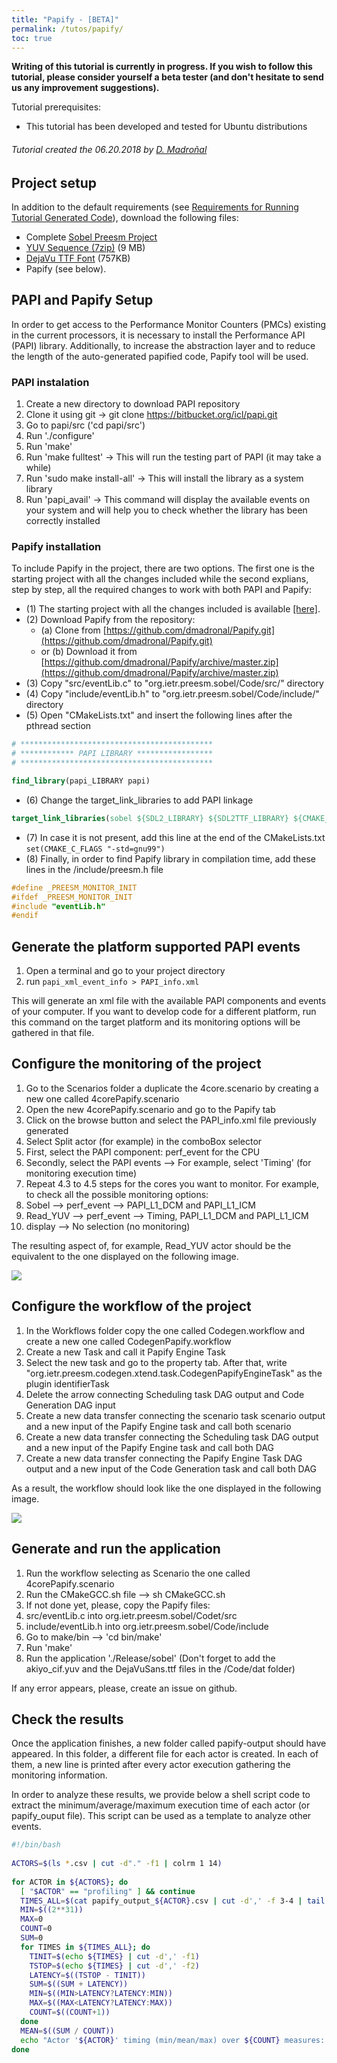 ```yaml
---
title: "Papify - [BETA]"
permalink: /tutos/papify/
toc: true
---
```


**Writing of this tutorial is currently in progress. If you wish to follow this tutorial, please consider yourself a beta tester (and don't hesitate to send us any improvement suggestions).**

Tutorial prerequisites:
*   This tutorial has been developed and tested for Ubuntu distributions

###### Tutorial created the 06.20.2018 by [D. Madroñal](mailto:daniel.madronal@upm.es)

## Project setup

In addition to the default requirements (see [Requirements for Running Tutorial Generated Code](/tutos/intro/#requirements-for-running-tutorial-generated-code)), download the following files:

*   Complete [Sobel Preesm Project](/assets/tutos/parasobel/tutorial1_result.zip)
*   [YUV Sequence (7zip)](/assets/downloads/akiyo_cif.7z) (9 MB)
*   [DejaVu TTF Font](/assets/downloads/DejaVuSans.ttf) (757KB)
*   Papify (see below).

## PAPI and Papify Setup

In order to get access to the Performance Monitor Counters (PMCs) existing in the current processors, it is necessary to install the Performance API (PAPI) library. Additionally, to increase the abstraction layer and to reduce the length of the auto-generated papified code, Papify tool will be used.

### PAPI instalation

1.  Create a new directory to download PAPI repository
2.  Clone it using git -> git clone https://bitbucket.org/icl/papi.git
3.  Go to papi/src ('cd papi/src')
4.  Run './configure'
5.  Run 'make'
6.  Run 'make fulltest' -> This will run the testing part of PAPI (it may take a while)
7.  Run 'sudo make install-all' -> This will install the library as a system library
8.  Run 'papi_avail' -> This command will display the available events on your system and will help you to check whether the library has been correctly installed

### Papify installation

To include Papify in the project, there are two options. The first one is the starting project with all the changes included while the second explians, step by step, all the required changes to work with both PAPI and Papify:


- (1) The starting project with all the changes included is available [\[here\]](/assets/tutos/papify/tutorialpapify.zip).
- (2) Download Papify from the repository:
  - (a) Clone from [https://github.com/dmadronal/Papify.git](https://github.com/dmadronal/Papify.git)
  - or (b) Download it from [https://github.com/dmadronal/Papify/archive/master.zip](https://github.com/dmadronal/Papify/archive/master.zip)
- (3) Copy "src/eventLib.c" to "org.ietr.preesm.sobel/Code/src/" directory
- (4) Copy "include/eventLib.h" to "org.ietr.preesm.sobel/Code/include/" directory
- (5) Open "CMakeLists.txt" and insert the following lines after the pthread section 

```cmake
# *******************************************
# ************ PAPI LIBRARY *****************
# *******************************************

find_library(papi_LIBRARY papi)
```

- (6) Change the target\_link\_libraries to add PAPI linkage 

```cmake
target_link_libraries(sobel ${SDL2_LIBRARY} ${SDL2TTF_LIBRARY} ${CMAKE_THREAD_LIBS_INIT} ${papi_LIBRARY})
```

- (7) In case it is not present, add this line at the end of the CMakeLists.txt ```set(CMAKE_C_FLAGS "-std=gnu99")```
- (8) Finally, in order to find Papify library in compilation time, add these lines in the /include/preesm.h file

```c
#define _PREESM_MONITOR_INIT
#ifdef _PREESM_MONITOR_INIT
#include "eventLib.h"
#endif
```

## Generate the platform supported PAPI events

1.  Open a terminal and go to your project directory
2.  run ```papi_xml_event_info > PAPI_info.xml```

This will generate an xml file with the available PAPI components and events of your computer. If you want to develop code for a different platform, run this command on the target platform and its monitoring options will be gathered in that file.

## Configure the monitoring of the project

1.  Go to the Scenarios folder a duplicate the 4core.scenario by creating a new one called 4corePapify.scenario
2.  Open the new 4corePapify.scenario and go to the Papify tab
3.  Click on the browse button and select the PAPI_info.xml file previously generated
4.  Select Split actor (for example) in the comboBox selector
5.  First, select the PAPI component: perf_event for the CPU
6.  Secondly, select the PAPI events --> For example, select 'Timing' (for monitoring execution time)
7.  Repeat 4.3 to 4.5 steps for the cores you want to monitor. For example, to check all the possible monitoring options:
8.  Sobel --> perf\_event --> PAPI\_L1\_DCM and PAPI\_L1_ICM
9.  Read\_YUV --> perf\_event --> Timing, PAPI\_L1\_DCM and PAPI\_L1\_ICM
10.  display --> No selection (no monitoring)

The resulting aspect of, for example, Read_YUV actor should be the equivalent to the one displayed on the following image.

![](/assets/tutos/papify/scenariopapify2.png)

## Configure the workflow of the project

1.  In the Workflows folder copy the one called Codegen.workflow and create a new one called CodegenPapify.workflow
2.  Create a new Task and call it Papify Engine Task
3.  Select the new task and go to the property tab. After that, write "org.ietr.preesm.codegen.xtend.task.CodegenPapifyEngineTask" as the plugin identifierTask
4.  Delete the arrow connecting Scheduling task DAG output and Code Generation DAG input
5.  Create a new data transfer connecting the scenario task scenario output and a new input of the Papify Engine task and call both scenario
6.  Create a new data transfer connecting the Scheduling task DAG output and a new input of the Papify Engine task and call both DAG
7.  Create a new data transfer connecting the Papify Engine Task DAG output and a new input of the Code Generation task and call both DAG

As a result, the workflow should look like the one displayed in the following image.

![](/assets/tutos/papify/codegenpapifyworkflowtask.png)

## Generate and run the application

1.  Run the workflow selecting as Scenario the one called 4corePapify.scenario
2.  Run the CMakeGCC.sh file --> sh CMakeGCC.sh
3.  If not done yet, please, copy the Papify files:
4.  src/eventLib.c into org.ietr.preesm.sobel/Codet/src
5.  include/eventLib.h into org.ietr.preesm.sobel/Code/include
6.  Go to make/bin --> 'cd bin/make'
7.  Run 'make'
8.  Run the application './Release/sobel' (Don't forget to add the akiyo_cif.yuv and the DejaVuSans.ttf files in the /Code/dat folder)

If any error appears, please, create an issue on github.

## Check the results

Once the application finishes, a new folder called papify-output should have appeared. In this folder, a different file for each actor is created. In each of them, a new line is printed after every actor execution gathering the monitoring information.

In order to analyze these results, we provide below a shell script code to extract the minimum/average/maximum execution time of each actor (or papify_ouput file). This script can be used as a template to analyze other events.

```bash
#!/bin/bash
 
ACTORS=$(ls *.csv | cut -d"." -f1 | colrm 1 14)
 
for ACTOR in ${ACTORS}; do
  [ "$ACTOR" == "profiling" ] && continue
  TIMES_ALL=$(cat papify_output_${ACTOR}.csv | cut -d',' -f 3-4 | tail -n +2)
  MIN=$((2**31))
  MAX=0
  COUNT=0
  SUM=0
  for TIMES in ${TIMES_ALL}; do
    TINIT=$(echo ${TIMES} | cut -d',' -f1)
    TSTOP=$(echo ${TIMES} | cut -d',' -f2)
    LATENCY=$((TSTOP - TINIT))
    SUM=$((SUM + LATENCY))
    MIN=$((MIN>LATENCY?LATENCY:MIN))
    MAX=$((MAX<LATENCY?LATENCY:MAX))
    COUNT=$((COUNT+1))
  done
  MEAN=$((SUM / COUNT))
  echo "Actor '${ACTOR}' timing (min/mean/max) over ${COUNT} measures: $MIN / $MEAN / $MAX"
done
```
